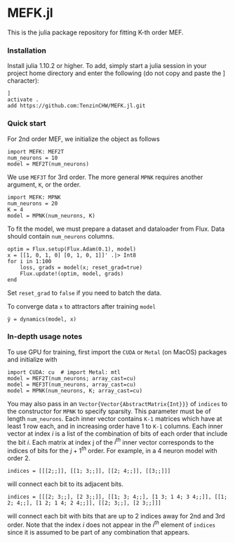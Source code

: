 # MEFK.jl

This is the julia package repository for fitting K-th order MEF.


### Installation
Install julia 1.10.2 or higher.
To add, simply start a julia session in your project home directory and enter the following (do not copy and paste the ] character):
```
]
activate .
add https://github.com:TenzinCHW/MEFK.jl.git
```


### Quick start
For 2nd order MEF, we initialize the object as follows
```
import MEFK: MEF2T
num_neurons = 10
model = MEF2T(num_neurons)
```

We use `MEF3T` for 3rd order. The more general `MPNK` requires another argument, `K`, or the order.
```
import MEFK: MPNK
num_neurons = 20
K = 4
model = MPNK(num_neurons, K)
```

To fit the model, we must prepare a dataset and dataloader from Flux. Data should contain `num_neurons` columns.
```
optim = Flux.setup(Flux.Adam(0.1), model)
x = [[1, 0, 1, 0] [0, 1, 0, 1]]' .|> Int8
for i in 1:100
    loss, grads = model(x; reset_grad=true)
    Flux.update!(optim, model, grads)
end
```
Set `reset_grad` to `false` if you need to batch the data.

To converge data `x` to attractors after training `model`
```
ŷ = dynamics(model, x)
```


### In-depth usage notes
To use GPU for training, first import the `CUDA` or `Metal` (on MacOS) packages and initialize with 
```
import CUDA: cu  # import Metal: mtl
model = MEF2T(num_neurons; array_cast=cu)
model = MEF3T(num_neurons, array_cast=cu)
model = MPNK(num_neurons, K; array_cast=cu)
```

You may also pass in an `Vector{Vector{AbstractMatrix{Int}}}` of `indices` to the constructor for `MPNK` to specify sparsity.
This parameter must be of length `num_neurons`. Each inner vector contains `K-1` matrices which have at least 1 row each, and in increasing order have 1 to `K-1` columns.
Each inner vector at index $i$ is a list of the combination of bits of each order that include the bit $i$.
Each matrix at index j of the $i^{th}$ inner vector corresponds to the indices of bits for the $j+1^{th}$ order.
For example, in a 4 neuron model with order 2.
```
indices = [[[2;;]], [[1; 3;;]], [[2; 4;;]], [[3;;]]]
```
will connect each bit to its adjacent bits.

```
indices = [[[2; 3;;], [2 3;;]], [[1; 3; 4;;], [1 3; 1 4; 3 4;;]], [[1; 2; 4;;], [1 2; 1 4; 2 4;;]], [[2; 3;;], [2 3;;]]]
```
will connect each bit with bits that are up to 2 indices away for 2nd and 3rd order.
Note that the index $i$ does not appear in the $i^{th}$ element of `indices` since it is assumed to be part of any combination that appears.


